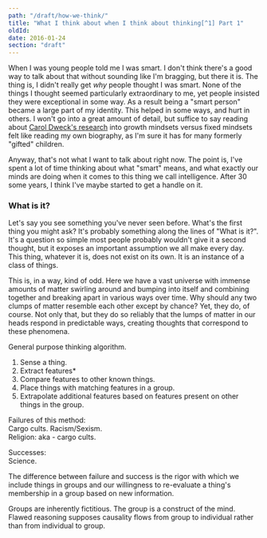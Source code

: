 ```yaml
---
path: "/draft/how-we-think/"
title: "What I think about when I think about thinking[^1] Part 1"
oldId: 
date: 2016-01-24
section: "draft"
---
```

When I was young people told me I was smart. I don't think there's a good way to
talk about that without sounding like I'm bragging, but there it is. The thing
is, I didn't really get *why* people thought I was smart. None of the things I
thought seemed particularly extraordinary to me, yet people insisted they were
exceptional in some way. As a result being a "smart person" became a large part
of my identity. This helped in some ways, and hurt in others. I won't go into a
great amount of detail, but suffice to say reading about [Carol Dweck's research](http://amzn.to/1kHHniB)
into growth mindsets versus fixed mindsets felt like reading my own biography,
as I'm sure it has for many formerly "gifted" children. 

Anyway, that's not what I want to talk about right now. The point is, I've spent
a lot of time thinking about what "smart" means, and what exactly our minds are
doing when it comes to this thing we call intelligence. After 30 some years, I
think I've maybe started to get a handle on it.

### What is it?

Let's say you see something you've never seen before. What's the first thing you
might ask? It's probably something along the lines of "What is it?". It's a
question so simple most people probably wouldn't give it a second thought, but
it exposes an important assumption we all make every day. This thing, whatever
it is, does not exist on its own. It is an instance of a class of things. 

This is, in a way, kind of odd. Here we have a vast universe with immense
amounts of matter swirling around and bumping into itself and combining together
and breaking apart in various ways over time. Why should any two clumps of
matter resemble each other except by chance? Yet, they do, of course. Not only
that, but they do so reliably that the lumps of matter in our heads respond in
predictable ways, creating thoughts that correspond to these phenomena.

General purpose thinking algorithm.

1. Sense a thing.  
2. Extract features\*  
3. Compare features to other known things.  
4. Place things with matching features in a group.  
5. Extrapolate additional features based on features present on other things in the group.  

Failures of this method:  
Cargo cults.
Racism/Sexism.  
Religion: aka - cargo cults.

Successes:  
Science.

The difference between failure and success is the rigor with which we include
things in groups and our willingness to re-evaluate a thing's membership in a
group based on new information.

Groups are inherently fictitious. The group is a construct of the mind. Flawed
reasoning supposes causality flows from group to individual rather than from
individual to group.


[^1]: With apologies to [Haruki Murakami](http://www.amazon.com/gp/product/B0015DWJ8W/ref=as_li_tl?ie=UTF8&camp=1789&creative=390957&creativeASIN=B0015DWJ8W&linkCode=as2&tag=greater0c-20&linkId=NPJPCCPUYE7GZZBE)
